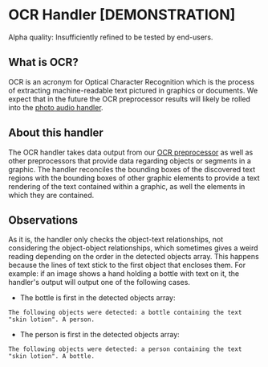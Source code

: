 # OCR Handler [DEMONSTRATION]

Alpha quality: Insufficiently refined to be tested by end-users.

## What is OCR?
OCR is an acronym for Optical Character Recognition which is the process of extracting machine-readable text pictured in graphics or documents.
We expect that in the future the OCR preprocessor results will likely be rolled
into the [photo audio handler](../photo-audio-handler).
## About this handler
The OCR handler takes data output from our [OCR preprocessor](../../preprocessors/ocr) 
as well as other preprocessors that provide data regarding objects or segments in a graphic. The handler reconciles the bounding boxes of the discovered
text regions with the bounding boxes of other graphic elements to provide a text rendering of the text contained within a graphic, as well the elements
in which they are contained.
## Observations
As it is, the handler only checks the object-text relationships, not considering the object-object relationships, which sometimes gives a weird reading depending on the order in the detected objects array. This happens because the lines of text stick to the first object that encloses them.
For example: if an image shows a hand holding a bottle with text on it, the handler's output will output one of the following cases.
* The bottle is first in the detected objects array:
```
The following objects were detected: a bottle containing the text "skin lotion". A person.
```
* The person is first in the detected objects array:
```
The following objects were detected: a person containing the text "skin lotion". A bottle.
```